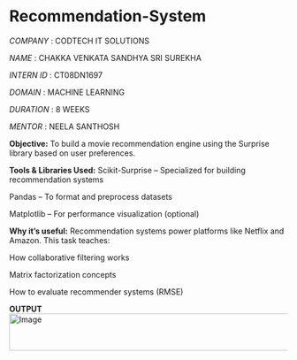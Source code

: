 # Recommendation-System

*COMPANY* :  CODTECH IT SOLUTIONS

*NAME*  : CHAKKA VENKATA SANDHYA SRI SUREKHA

*INTERN ID* : CT08DN1697

*DOMAIN* : MACHINE LEARNING

*DURATION* : 8 WEEKS

*MENTOR* : NEELA SANTHOSH

**Objective:**
To build a movie recommendation engine using the Surprise library based on user preferences.

**Tools & Libraries Used:**
Scikit-Surprise – Specialized for building recommendation systems

Pandas – To format and preprocess datasets

Matplotlib – For performance visualization (optional)

**Why it’s useful:**
Recommendation systems power platforms like Netflix and Amazon. This task teaches:

How collaborative filtering works

Matrix factorization concepts

How to evaluate recommender systems (RMSE)

**OUTPUT**
<img width="690" height="67" alt="Image" src="https://github.com/user-attachments/assets/2144e9db-a472-4a43-b7c6-013e6a903092" />




